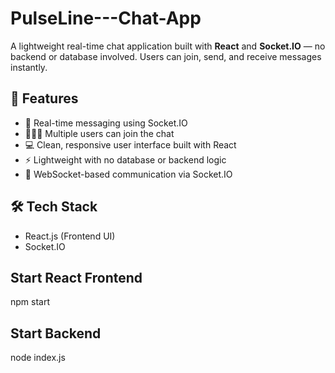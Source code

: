# PulseLine---Chat-App

A lightweight real-time chat application built with **React** and **Socket.IO** — no backend or database involved. Users can join, send, and receive messages instantly.

## 🚀 Features
- 🔄 Real-time messaging using Socket.IO
- 🧑‍🤝‍🧑 Multiple users can join the chat
- 💻 Clean, responsive user interface built with React
- ⚡ Lightweight with no database or backend logic
- 📡 WebSocket-based communication via Socket.IO

## 🛠 Tech Stack
- React.js (Frontend UI)
- Socket.IO

## Start React Frontend
npm start

## Start Backend
node index.js

